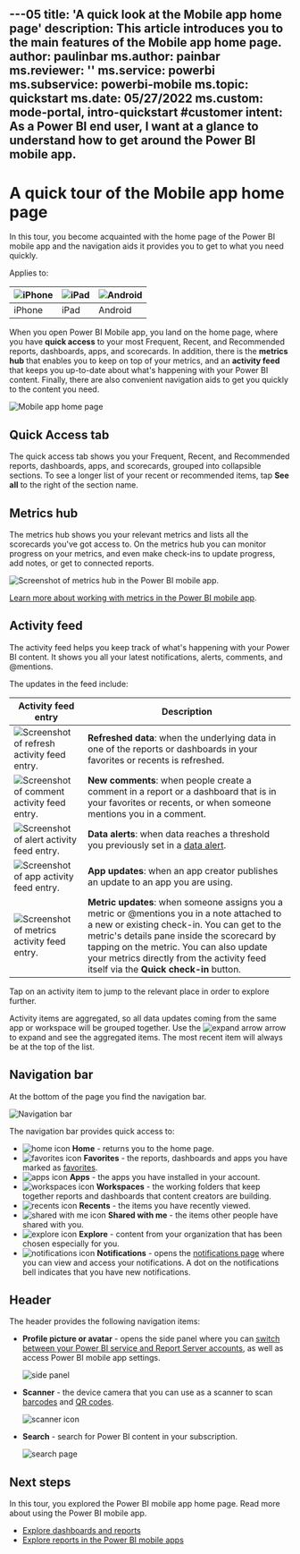 ---05
title: 'A quick look at the Mobile app home page'
description: This article introduces you to the main features of the Mobile app home page.
author: paulinbar
ms.author: painbar
ms.reviewer: ''
ms.service: powerbi
ms.subservice: powerbi-mobile
ms.topic: quickstart
ms.date: 05/27/2022
ms.custom: mode-portal, intro-quickstart
#customer intent: As a Power BI end user, I want at a glance to understand how to get around the Power BI mobile app.
---
# A quick tour of the Mobile app home page
In this tour, you become acquainted with the home page of the Power BI mobile app and the navigation aids it provides you to get to what you need quickly.

Applies to:

| ![iPhone](./media/mobile-apps-quickstart-view-dashboard-report/iphone-logo-30-px.png) | ![iPad](./media/mobile-apps-quickstart-view-dashboard-report/ipad-logo-30-px.png) | ![Android](./media/mobile-apps-quickstart-view-dashboard-report/android-logo-30-px.png) |
|:--- |:--- |:--- |
| iPhone | iPad | Android | 

When you open Power BI Mobile app, you land on the home page, where you have **quick access** to your most Frequent, Recent, and Recommended reports, dashboards, apps, and scorecards. In addition, there is the **metrics hub** that enables you to keep on top of your metrics, and an **activity feed** that keeps you up-to-date about what's happening with your Power BI content. Finally, there are also convenient navigation aids to get you quickly to the content you need.

![Mobile app home page](./media/mobile-apps-home-page/power-bi-mobile-app-home.png)

## Quick Access tab

The quick access tab shows you your Frequent, Recent, and Recommended reports, dashboards, apps, and scorecards, grouped into collapsible sections. To see a longer list of your recent or recommended items, tap **See all** to the right of the section name.

## Metrics hub

The metrics hub shows you your relevant metrics and lists all the scorecards you've got access to. On the metrics hub you can monitor progress on your metrics, and even make check-ins to update progress, add notes, or get to connected reports.

![Screenshot of metrics hub in the Power BI mobile app.](media/mobile-apps-home-page/power-bi-mobile-app-hub-checkin.png)

[Learn more about working with metrics in the Power BI mobile app](mobile-apps-goals.md).

## Activity feed

The activity feed helps you keep track of what's happening with your Power BI content. It shows you all your latest notifications, alerts, comments, and @mentions.

The updates in the feed include:

|Activity feed entry |Description  |
|---------|---------|
|![Screenshot of refresh activity feed entry.](./media/mobile-apps-home-page/power-bi-mobile-app-activity-feed-refresh-entry.png)     |**Refreshed data**: when the underlying data in one of the reports or dashboards in your favorites or recents is refreshed.         |
|![Screenshot of comment activity feed entry.](./media/mobile-apps-home-page/power-bi-mobile-app-activity-feed-comment-entry.png)     |**New comments**: when people create a comment in a report or a dashboard that is in your favorites or recents, or when someone mentions you in a comment.         |
|![Screenshot of alert activity feed entry.](./media/mobile-apps-home-page/power-bi-mobile-app-activity-feed-alert-entry.png)     |**Data alerts**: when data reaches a threshold you previously set in a [data alert](mobile-set-data-alerts-in-the-mobile-apps.md).         |
|![Screenshot of app activity feed entry.](./media/mobile-apps-home-page/power-bi-mobile-app-activity-feed-app-entry.png)     |**App updates**: when an app creator publishes an update to an app you are using.         |
|![Screenshot of metrics activity feed entry.](./media/mobile-apps-home-page/power-bi-mobile-app-activity-feed-goals-entry.png)     |**Metric updates**: when someone assigns you a metric or @mentions you in a note attached to a new or existing check-in. You can get to the metric's details pane inside the scorecard by tapping on the metric. You can also update your metrics directly from the activity feed itself via the **Quick check-in** button.         |

Tap on an activity item to jump to the relevant place in order to explore further.

Activity items are aggregated, so all data updates coming from the same app or workspace will be grouped together. Use the ![expand arrow](./media/mobile-apps-home-page/power-bi-mobile-app-expand-arrow.png) arrow to expand and see the aggregated items. The most recent item will always be at the top of the list.

## Navigation bar

At the bottom of the page you find the navigation bar.

![Navigation bar](./media/mobile-apps-home-page/power-bi-mobile-app-navbar.png)

The navigation bar provides quick access to:

* ![home icon](./media/mobile-apps-home-page/power-bi-mobile-app-home-icon.png) **Home** - returns you to the home page.
* ![favorites icon](./media/mobile-apps-home-page/power-bi-mobile-app-favorites-icon.png) **Favorites** - the reports, dashboards and apps you have marked as [favorites](mobile-apps-favorites.md).
* ![apps icon](./media/mobile-apps-home-page/power-bi-mobile-app-apps-icon.png) **Apps** - the apps you have installed in your account.
* ![workspaces icon](./media/mobile-apps-home-page/power-bi-mobile-app-workspaces-icon.png) **Workspaces** - the working folders that keep together reports and dashboards that content creators are building.
* ![recents icon](./media/mobile-apps-home-page/power-bi-mobile-app-recents-icon.png) **Recents** - the items you have recently viewed.
* ![shared with me icon](./media/mobile-apps-home-page/power-bi-mobile-app-shared-with-me-icon.png) **Shared with me** - the items other people have shared with you.
* ![explore icon](./media/mobile-apps-home-page/power-bi-mobile-app-explore-icon.png) **Explore** - content from your organization that has been chosen especially for you.
* ![notifications icon](./media/mobile-apps-home-page/power-bi-mobile-app-notification-icon.png) **Notifications** - opens the [notifications page](mobile-apps-notification-center.md) where you can view and access your notifications. A dot on the notifications bell indicates that you have new notifications.

## Header

The header provides the following navigation items:
* **Profile picture or avatar** - opens the side panel where you can [switch between your Power BI service and Report Server accounts](mobile-app-ssrs-kpis-mobile-on-premises-reports.md), as well as access Power BI mobile app settings.

    ![side panel](./media/mobile-apps-home-page/power-bi-mobile-app-side-panel.png)

* **Scanner** - the device camera that you can use as a scanner to scan [barcodes](mobile-apps-scan-barcode.md) and [QR codes](mobile-apps-qr-code.md).

    ![scanner icon](./media/mobile-apps-home-page/power-bi-mobile-app-camera-icon.png)

* **Search** - search for Power BI content in your subscription.

    ![search page](./media/mobile-apps-home-page/power-bi-mobile-app-search-page.png)

## Next steps
In this tour, you explored the Power BI mobile app home page. Read more about using the Power BI mobile app. 
* [Explore dashboards and reports](mobile-apps-quickstart-view-dashboard-report.md)
* [Explore reports in the Power BI mobile apps](mobile-reports-in-the-mobile-apps.md)
